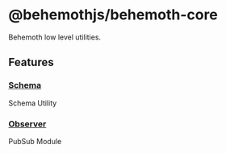 # @behemothjs/behemoth-core

Behemoth low level utilities.

## Features

### [Schema](https://github.com/behemothjs/behemoth/blob/main/packages/behemoth/README.md#schema)

Schema Utility

### [Observer](https://github.com/behemothjs/behemoth/blob/main/packages/behemoth/README.md#observer)

PubSub Module
